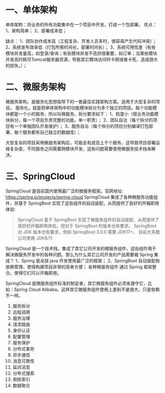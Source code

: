 # 一、单体架构
单体架构：将业务的所有功能集中在一个项目中开发，打成一个包部署。
优点：
1、架构简单；
2、部署成本低；

缺点：
1、团队协作成本高（工程复杂、开发人员多时，很容易产生代码冲突）；
2、系统发布效率低（打包所需时间长，部署时间长）；
3、系统可用性差（有些模块并发量高，如登录/查询；有些模块并发不高但很重要，如订单；当某些模块并发高时耗尽Tomcat服务器资源，导致其它模块访问时卡顿或者卡死，造成很大的损失。）；

# 二、微服务架构
微服务架构，是服务化思想指导下的一套最佳实践架构方案。适用于大型复杂的项目。
服务化，就是把单体架构中的功能模块拆分为多个独立的项目。每个功能模块都是一个小的服务，所以叫微服务。拆分要求如下：
1、粒度小（按业务功能模块拆分，每一个项目负责完整的功能，单一职责）；
2、团队自治（每个拆分的项目有一个单独团队开发维护）；
3、服务自治（每个拆分的项目分别编译打包部署，每个服务都有自己独立的数据库）；

大型复杂的项目采用微服务架构后，可能会有成百上千个服务，这导致项目部署运维复杂度，不同服务之间需要跨模块开发，这些问题需要使用微服务技术栈来解决。

# 三、SpringCloud
SpringCloud 是目前国内使用最广泛的微服务框架。官网地址: <https://spring.io/projects/spring-cloud>
SpringCloud 集成了各种微服务功能组件，并基于 SpringBoot 实现了这些组件的自动装配，从而提供了良好的开箱即用体验:

> SpringCloud 基于 SpringBoot 实现了微服务组件的自动装配，从而提供了良好的开箱即用体验。但对于 SpringBoot 的版本也有要求。
> SpringBoot 对 JDK 版本也有要求，例如 SpringBoot 3.0.0 需要 JDK17+。
> 目前大多数公司使用 JDK8/11

SpringCloud 是一个技术栈，集成了其它公司开发的微服务组件，这些组件用于解决微服务开发中的各种问题。那么为什么其它公司开发的产品需要被 Spring 集成？
1、Spring 是全球 java 开发使用最广泛的框架；
2、SpringBoot 自动装配和依赖管理，使得构建项目非常的简单方便；
各种微服务组件 通过 Spring 框架整合，使得它们可以开箱即用。

SpringCloud 是微服务组件标准的制定者，其它微服务组件必须来遵守它，比如：Spring Cloud Alibaba。这样其它微服务组件使用上差别不是很大，只是依赖不一样。


1. 服务拆分 
2. 远程调用 
3. 服务治理 
4. 请求路由 
5. 身份认证 
6. 配置管理 
7. 服务保护 
8. 分布式事务 
9. 异步通信 
10. 消息可靠性 
11. 延迟消息 
12. 分布式搜索 
13. 倒排索引 
14. 数据聚合